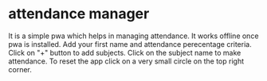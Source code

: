 # attendance manager
It is a simple pwa which helps in managing attendance.
It works offline once pwa is installed.
Add your first name and attendance perecentage criteria.
Click on "+" button to add subjects.
Click on the subject name to make attendance.
To reset the app click on a very small circle on the top right corner.

